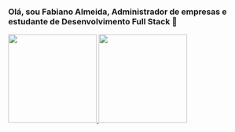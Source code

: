 ### Olá, sou Fabiano Almeida, Administrador de empresas e estudante de Desenvolvimento Full Stack 👋

<!--
**FabianoHorta/fabianohorta** is a ✨ _special_ ✨ repository because its `README.md` (this file) appears on your GitHub profile.

Here are some ideas to get you started:

- 🔭 I’m currently working on ...
- 🌱 I’m currently learning ...
- 👯 I’m looking to collaborate on ...
- 🤔 I’m looking for help with ...
- 💬 Ask me about ...
- 📫 How to reach me: ...
- 😄 Pronouns: ...
- ⚡ Fun fact: ...
-->


<div>
<a href="https://github.com/seu-usuário-aqui">
<img height="180em" src="https://github-readme-stats.vercel.app/api/top-langs/?username=fabianohorta&layout=compact&langs_count=7&theme=dracula"/>
<img height="180em" src="https://github-readme-stats.vercel.app/api?username=fabianohorta&show_icons=true&theme=dracula&include_all_commits=true&count_private=true"/>
</div>
